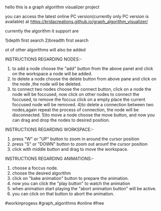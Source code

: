 hello this is a graph algorithm visualizer project 

you can access the latest online PC version(currently only PC version is available) at 
https://kridacreations.github.io/graph_algorithm_visualizer/

currently the algorithm it support are

1)depth first search
2)breadth first search

ot of other algorithms will also be added 

INSTRUCTIONS REGARDING NODES:-

1) to add a node choose the "add" button from the above panel and click on the workspace a node will be added.
2) to delete a node choose the delete button from above pane and click on the node ,the node will be deleted.
3) to connect two nodes choose the connect button, click on a node the node will be foccused, now click on other nodes to connect the foccused, to remove the foccus click on a empty place the current foccused node will be removed.
4)to delete a connection between two nodes,again repeat the process of connection, the node will be disconnected.
5)to move a node choose the move button, and now you can drag and drop the nodes to desired position. 

INSTRUCTIONS REGARDING WORKSPACE:-
1) press "W" or "UP" button to zoom in around the cursor position
2) press "S" or "DOWN" button to zoom out arounf the cursor position
3) click with middle button and drag to move the workspace.

INSTRUCTIONS REGARDING ANIMATIONS:-
1) choose a foccus node.
2) choose the desired algorithm 
3) click on "bake animation" button to prepare the animation.
4) now you can click the "play button" to watch the animation
5) when animation start playing the "abort animation button" will be active.
6) you can click on that button to abort the animation.



#workinprogess
#graph_algorithms
#online
#free 

